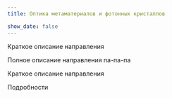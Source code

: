 ```yaml
---
title: Оптика метаматериалов и фотонных кристаллов

show_date: false
---
```

Краткое описание направления

<!--more-->

Полное описание направления па-па-па

<!-- ---
# Files in this folder represent a Widget Page (homepage)
type: widget_page
title: "Оптика метаматериалов и фотонных кристаллов"
authors: ["admin"]
show_date: false
---
Краткое описание направления  -->

<!-- ---
# Page title
title: Оптика метаматериалов и фотонных кристаллов
# Page type - we want a landing page (such as a homepage)
type: landing

# Your landing page sections - add as many different content blocks as you like
sections:
  - block: markdown
    id: section-1
    content:
      title: Описание раз
      subtitle: A subtitle
      text: Add any **markdown** formatted content here - text, images, videos, galleries - and even HTML code!
#   - block: markdown
#     id: section-2
#     content:
#       title: Section 2
#       subtitle: A subtitle
#       text: Add your Section 2 content here...
--- -->




Краткое описание направления
<!--more-->
Подробности 

